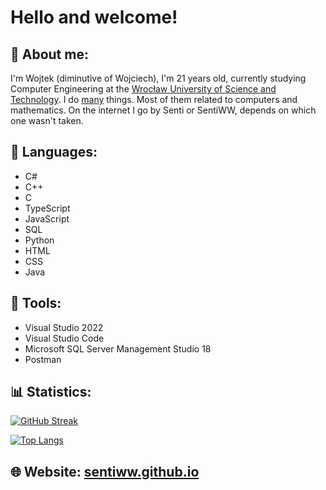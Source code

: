 # Hello and welcome!

## 💜 About me:
I'm Wojtek (diminutive of Wojciech), I'm 21 years old, currently studying Computer Engineering at the <a href="https://pwr.edu.pl/en/" target="_blank">Wrocław University of Science and Technology</a>. I do <u>many</u> things. Most of them related to computers and mathematics. On the internet I go by Senti or SentiWW, depends on which one wasn't taken.

## 🔧 Languages:
- C#
- C++
- C
- TypeScript
- JavaScript
- SQL
- Python
- HTML
- CSS
- Java

## 🔨 Tools:
- Visual Studio 2022
- Visual Studio Code
- Microsoft SQL Server Management Studio 18
- Postman

## 📊 Statistics: 
[![GitHub Streak](http://github-readme-streak-stats.herokuapp.com?user=SentiWW&theme=dark&hide_border=true&date_format=j%2Fn%5B%2FY%5D)](https://git.io/streak-stats)

[![Top Langs](https://github-readme-stats.vercel.app/api/top-langs/?username=SentiWW)](https://github.com/SentiWW/github-readme-stats)

## 🌐 Website: [sentiww.github.io](https://sentiww.github.io)

<!--

<br/><br/>

## 🪛 Technologies:
- .NET Core
- ASP.NET Core
- Blazor
- Windows Forms
- React
- Swashbuckle

-->

